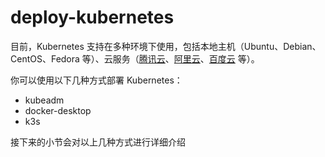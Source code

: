 # deploy-kubernetes

目前，Kubernetes 支持在多种环境下使用，包括本地主机（Ubuntu、Debian、CentOS、Fedora 等）、云服务（[腾讯云](https://cloud.tencent.com/act/cps/redirect?redirect=10058\&cps\_key=3a5255852d5db99dcd5da4c72f05df61)、[阿里云](https://www.aliyun.com/product/kubernetes?source=5176.11533457\&userCode=8lx5zmtu\&type=copy)、[百度云](https://cloud.baidu.com/product/cce.html) 等）。

你可以使用以下几种方式部署 Kubernetes：

* kubeadm
* docker-desktop
* k3s

接下来的小节会对以上几种方式进行详细介绍
